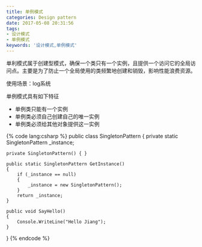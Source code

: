 ```yaml
---
title: 单例模式
categories: Design pattern
date: 2017-05-08 20:31:56
tags:
- 设计模式
- 单例模式
keywords: '设计模式,单例模式'
---
```

单利模式属于创建型模式，确保一个类只有一个实例，且提供一个访问它的全局访问点。主要是为了防止一个全局使用的类频繁地创建和销毁，影响性能浪费资源。

使用场景：log系统

单例模式具有如下特征

- 单例类只能有一个实例
- 单例类必须自己创建自己的唯一实例
- 单例类必须给其他对象提供这一实例

{% code lang:csharp %}
public class SingletonPattern
{
    private static SingletonPattern _instance;

    private SingletonPattern() { }

    public static SingletonPattern GetInstance()
    {
        if (_instance == null)
        {
            _instance = new SingletonPattern();
        }
        return _instance;
    }

    public void SayHello()
    {
        Console.WriteLine("Hello Jiang");
    }
}
{% endcode %}